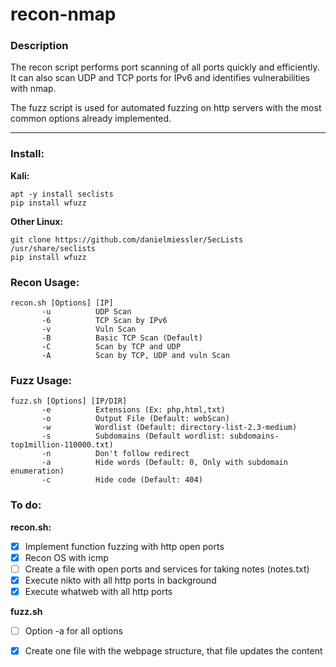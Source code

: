 # recon-nmap
### Description

The recon script performs port scanning of all ports quickly and efficiently. It can also scan UDP and TCP ports for IPv6 and identifies vulnerabilities with nmap. 

The fuzz script is used for automated fuzzing on http servers with the most common options already implemented. 

- - -

### Install:

**Kali:**
                   
```
apt -y install seclists
pip install wfuzz
```
                   
**Other Linux:**
                   
```
git clone https://github.com/danielmiessler/SecLists /usr/share/seclists
pip install wfuzz
```

### Recon Usage:
```
recon.sh [Options] [IP]
       -u          UDP Scan
       -6          TCP Scan by IPv6
       -v          Vuln Scan
       -B          Basic TCP Scan (Default)
       -C          Scan by TCP and UDP
       -A          Scan by TCP, UDP and vuln Scan
```
### Fuzz Usage:
```
fuzz.sh [Options] [IP/DIR]
       -e          Extensions (Ex: php,html,txt)
       -o          Output File (Default: webScan)
       -w          Wordlist (Default: directory-list-2.3-medium)
       -s          Subdomains (Default wordlist: subdomains-top1million-110000.txt)
       -n          Don't follow redirect
       -a          Hide words (Default: 0, Only with subdomain enumeration)
       -c          Hide code (Default: 404)
```
### To do:

**recon.sh:**

- [X] Implement function fuzzing with http open ports
- [X] Recon OS with icmp
- [ ] Create a file with open ports and services for taking notes (notes.txt)
- [X] Execute nikto with all http ports in background
- [X] Execute whatweb with all http ports 
    
**fuzz.sh**

- [ ] Option -a for all options
- [X] Create one file with the webpage structure, that file updates the content  





